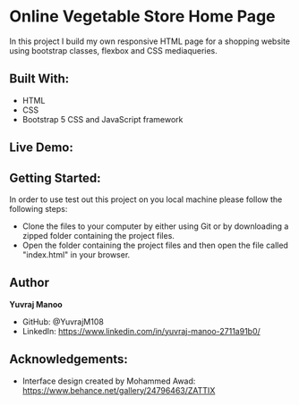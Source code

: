 # Online Vegetable Store Home Page

In this project I build my own responsive HTML page for a shopping website using bootstrap classes, flexbox and CSS mediaqueries.


## Built With:
- HTML
- CSS
- Bootstrap 5 CSS and JavaScript framework

## Live Demo:

## Getting Started:

In order to use test out this project on you local machine please follow the following steps:

- Clone the files to your computer by either using Git or by downloading a zipped folder containing the project files.
- Open the folder containing the project files and then open the file called "index.html" in your browser.

## Author

**Yuvraj Manoo**
- GitHub: @YuvrajM108
- LinkedIn: https://www.linkedin.com/in/yuvraj-manoo-2711a91b0/

## Acknowledgements:

- Interface design created by Mohammed Awad: https://www.behance.net/gallery/24796463/ZATTIX 

